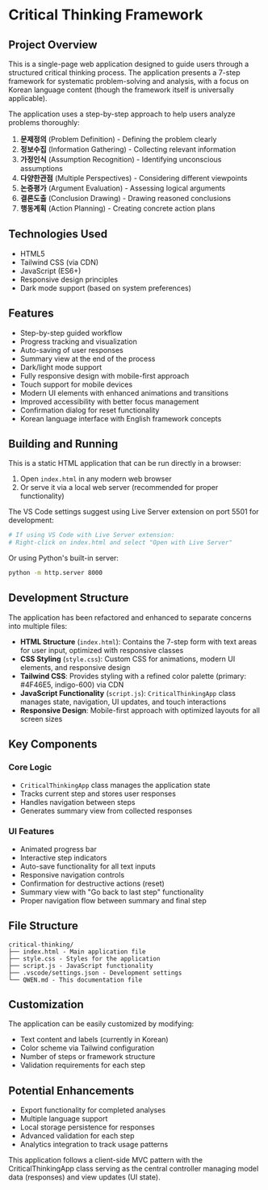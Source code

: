 # Critical Thinking Framework

## Project Overview

This is a single-page web application designed to guide users through a structured critical thinking process. The application presents a 7-step framework for systematic problem-solving and analysis, with a focus on Korean language content (though the framework itself is universally applicable).

The application uses a step-by-step approach to help users analyze problems thoroughly:

1. **문제정의** (Problem Definition) - Defining the problem clearly
2. **정보수집** (Information Gathering) - Collecting relevant information
3. **가정인식** (Assumption Recognition) - Identifying unconscious assumptions
4. **다양한관점** (Multiple Perspectives) - Considering different viewpoints
5. **논증평가** (Argument Evaluation) - Assessing logical arguments
6. **결론도출** (Conclusion Drawing) - Drawing reasoned conclusions
7. **행동계획** (Action Planning) - Creating concrete action plans

## Technologies Used

- HTML5
- Tailwind CSS (via CDN)
- JavaScript (ES6+)
- Responsive design principles
- Dark mode support (based on system preferences)

## Features

- Step-by-step guided workflow
- Progress tracking and visualization
- Auto-saving of user responses
- Summary view at the end of the process
- Dark/light mode support
- Fully responsive design with mobile-first approach
- Touch support for mobile devices
- Modern UI elements with enhanced animations and transitions
- Improved accessibility with better focus management
- Confirmation dialog for reset functionality
- Korean language interface with English framework concepts

## Building and Running

This is a static HTML application that can be run directly in a browser:

1. Open `index.html` in any modern web browser
2. Or serve it via a local web server (recommended for proper functionality)

The VS Code settings suggest using Live Server extension on port 5501 for development:

```bash
# If using VS Code with Live Server extension:
# Right-click on index.html and select "Open with Live Server"
```

Or using Python's built-in server:
```bash
python -m http.server 8000
```

## Development Structure

The application has been refactored and enhanced to separate concerns into multiple files:

- **HTML Structure** (`index.html`): Contains the 7-step form with text areas for user input, optimized with responsive classes
- **CSS Styling** (`style.css`): Custom CSS for animations, modern UI elements, and responsive design
- **Tailwind CSS**: Provides styling with a refined color palette (primary: #4F46E5, indigo-600) via CDN
- **JavaScript Functionality** (`script.js`): `CriticalThinkingApp` class manages state, navigation, UI updates, and touch interactions
- **Responsive Design**: Mobile-first approach with optimized layouts for all screen sizes

## Key Components

### Core Logic
- `CriticalThinkingApp` class manages the application state
- Tracks current step and stores user responses
- Handles navigation between steps
- Generates summary view from collected responses

### UI Features
- Animated progress bar
- Interactive step indicators
- Auto-save functionality for all text inputs
- Responsive navigation controls
- Confirmation for destructive actions (reset)
- Summary view with "Go back to last step" functionality
- Proper navigation flow between summary and final step

## File Structure
```
critical-thinking/
├── index.html - Main application file
├── style.css - Styles for the application
├── script.js - JavaScript functionality
├── .vscode/settings.json - Development settings
└── QWEN.md - This documentation file
```

## Customization

The application can be easily customized by modifying:

- Text content and labels (currently in Korean)
- Color scheme via Tailwind configuration
- Number of steps or framework structure
- Validation requirements for each step

## Potential Enhancements

- Export functionality for completed analyses
- Multiple language support
- Local storage persistence for responses
- Advanced validation for each step
- Analytics integration to track usage patterns

This application follows a client-side MVC pattern with the CriticalThinkingApp class serving as the central controller managing model data (responses) and view updates (UI state).